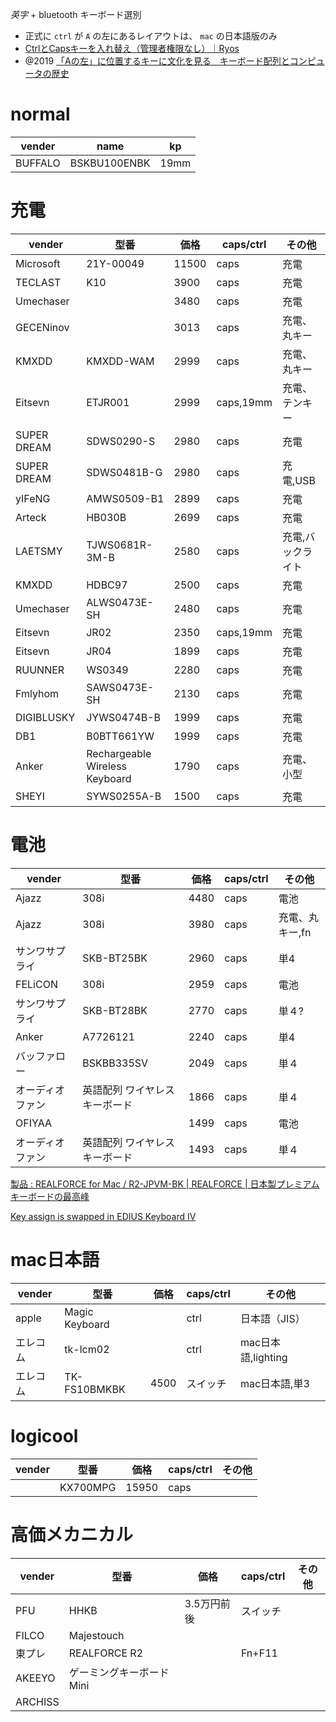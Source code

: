 _英字_ + bluetooth キーボード選別

- 正式に `ctrl` が `A` の左にあるレイアウトは、 `mac` の日本語版のみ
- [CtrlとCapsキーを入れ替え（管理者権限なし）｜Ryos](https://note.com/ryopc/n/ne2692434f23f)
- @2019 [「Aの左」に位置するキーに文化を見る　キーボード配列とコンピュータの歴史](https://www.itmedia.co.jp/news/articles/1912/17/news102.html)

# normal

| vender  | name         | kp   |
| ------- | ------------ | ---- |
| BUFFALO | BSKBU100ENBK | 19mm |

# 充電

| vender      | 型番                           | 価格  | caps/ctrl | その他            |
| ----------- | ------------------------------ | ----- | --------- | ----------------- |
| Microsoft   | 21Y-00049                      | 11500 | caps      | 充電              |
| TECLAST     | K10                            | 3900  | caps      | 充電              |
| Umechaser   |                                | 3480  | caps      | 充電              |
| GECENinov   |                                | 3013  | caps      | 充電、丸キー      |
| KMXDD       | KMXDD-WAM                      | 2999  | caps      | 充電、丸キー      |
| Eitsevn     | ETJR001                        | 2999  | caps,19mm | 充電、テンキー    |
| SUPER DREAM | SDWS0290-S                     | 2980  | caps      | 充電              |
| SUPER DREAM | SDWS0481B-G                    | 2980  | caps      | 充電,USB          |
| yIFeNG      | AMWS0509-B1                    | 2899  | caps      | 充電              |
| Arteck      | HB030B                         | 2699  | caps      | 充電              |
| LAETSMY     | TJWS0681R-3M-B                 | 2580  | caps      | 充電,バックライト |
| KMXDD       | HDBC97                         | 2500  | caps      | 充電              |
| Umechaser   | ALWS0473E-SH                   | 2480  | caps      | 充電              |
| Eitsevn     | JR02                           | 2350  | caps,19mm | 充電              |
| Eitsevn     | JR04                           | 1899  | caps      | 充電              |
| RUUNNER     | WS0349                         | 2280  | caps      | 充電              |
| Fmlyhom     | SAWS0473E-SH                   | 2130  | caps      | 充電              |
| DIGIBLUSKY  | JYWS0474B-B                    | 1999  | caps      | 充電              |
| DB1         | B0BTT661YW                     | 1999  | caps      | 充電              |
| Anker       | Rechargeable Wireless Keyboard | 1790  | caps      | 充電、小型        |
| SHEYI       | SYWS0255A-B                    | 1500  | caps      | 充電              |

# 電池

| vender           | 型番                          | 価格 | caps/ctrl | その他          |
| ---------------- | ----------------------------- | ---- | --------- | --------------- |
| Ajazz            | 308i                          | 4480 | caps      | 電池            |
| Ajazz            | 308i                          | 3980 | caps      | 充電、丸キー,fn |
| サンワサプライ   | SKB-BT25BK                    | 2960 | caps      | 単4             |
| FELiCON          | 308i                          | 2959 | caps      | 電池            |
| サンワサプライ   | SKB-BT28BK                    | 2770 | caps      | 単４?           |
| Anker            | A7726121                      | 2240 | caps      | 単4             |
| バッファロー     | BSKBB335SV                    | 2049 | caps      | 単４            |
| オーディオファン | 英語配列 ワイヤレスキーボード | 1866 | caps      | 単４            |
| OFIYAA           |                               | 1499 | caps      | 電池            |
| オーディオファン | 英語配列 ワイヤレスキーボード | 1493 | caps      | 単４            |

[製品 : REALFORCE for Mac / R2-JPVM-BK | REALFORCE | 日本製プレミアムキーボードの最高峰](https://www.realforce.co.jp/products/discontinued/R2-JPVM-BK/)

[Key assign is swapped in EDIUS Keyboard IV](https://www.ediusworld.com/jp/support/faq/4572.html)

# mac日本語

| vender   | 型番           | 価格 | caps/ctrl | その他             |
| -------- | -------------- | ---- | --------- | ------------------ |
| apple    | Magic Keyboard |      | ctrl      | 日本語（JIS）      |
| エレコム | tk-lcm02       |      | ctrl      | mac日本語,lighting |
| エレコム | TK-FS10BMKBK   | 4500 | スイッチ  | mac日本語,単3      |

# logicool

| vender | 型番     | 価格  | caps/ctrl | その他 |
| ------ | -------- | ----- | --------- | ------ |
|        | KX700MPG | 15950 | caps      |

# 高価メカニカル

| vender  | 型番                     | 価格        | caps/ctrl | その他 |
| ------- | ------------------------ | ----------- | --------- | ------ |
| PFU     | HHKB                     | 3.5万円前後 | スイッチ  |
| FILCO   | Majestouch               |
| 東プレ  | REALFORCE R2             |             | Fn+F11    |
| AKEEYO  | ゲーミングキーボードMini |
| ARCHISS |
